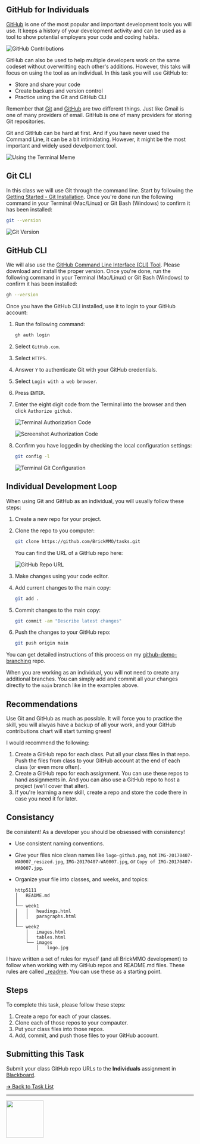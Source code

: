 ## GitHub for Individuals

[GitHub](https://github.com/) is one of the most popular and important development tools you will use. It keeps a history of your development activity and can be used as a tool to show potential employers your code and coding habits. 

![GitHub Contributions](images/screenshot-contributions.png)

GitHub can also be used to help multiple developers work on the same codeset without overwritting each other's additions. However, this taks will focus on using the tool as an individual. In this task you will use GitHub to:

- Store and share your code
- Create backups and version control
- Practice using the Git and GitHub CLI

Remember that [Git](https://git-scm.com/) and [GitHub](https://github.com/) are two different things. Just like Gmail is one of many providers of email. GitHub is one of many providers for storing Git repositories. 

Git and GitHub can be hard at first. And if you have never used the Command Line, it can be a bit intimidating. However, it might be the most important and widely used develpoment tool.

![Using the Terminal Meme](images/meme-terminal.png)

## Git CLI

In this class we will use Git through the command line. Start by following the [Getting Started - Git Installation](https://git-scm.com/book/en/v2/Getting-Started-Installing-Git). Once you're done run the following command in your Terminal (Mac/Linux) or Git Bash (Windows) to confirm it has been installed:

```sh
git --version
```

![Git Version](images/terminal-git-version.png)

## GitHub CLI

We will also use the [GitHub Command Line Interface (CLI) Tool](https://cli.github.com/). Please download and install the proper version. Once you're done, run the following command in your Terminal (Mac/Linux) or Git Bash (Windows) to confirm it has been installed:

```sh
gh --version
```

Once you have the GitHub CLI installed, use it to login to your GitHub account:

1. Run the following command:

    ```sh
    gh auth login 
    ```

2. Select `GitHub.com`.
3. Select `HTTPS`.
4. Answer `Y` to authenticate Git with your GitHub credentials.
5. Select `Login with a web browser`.
6. Press `ENTER`.
7. Enter the eight digit code from the Terminal into the browser and then click `Authorize github`.

    ![Terminal Authorization Code](images/terminal-auth-code.png)

    ![Screenshot Authorization Code](images/screenshot-auth-code.png)

8. Confirm you have loggedin by checking the local configuration settings:

    ```sh
    git config -l
    ```

    ![Terminal Git Configuration](images/terminal-git-config.png)

## Individual Development Loop

When using Git and GitHub as an individual, you will usually follow these steps:

1. Create a new repo for your project.
2. Clone the repo to you computer:

    ```sh
    git clone https://github.com/BrickMMO/tasks.git
    ```
    
    You can find the URL of a GitHub repo here:

    ![GitHub Repo URL](images/screenshot-repo-url.png)

3. Make changes using your code editor.
4. Add current changes to the main copy:

    ```sh
    git add .
    ```

5. Commit changes to the main copy:

    ```sh
    git commit -am "Describe latest changes"
    ```

6. Push the changes to your GitHub repo:

    ```sh
    git push origin main
    ```

You can get detailed instructions of this process on my [github-demo-branching](https://github.com/codeadamca/github-demo-branching) repo. 

When you are working as an individual, you will not need to create any additional branches. You can simply add and commit all your changes directly to the `main` branch like in the examples above.

## Recommendations

Use Git and GitHub as much as possible. It will force you to practice the skill, you will alwyas have a backup of all your work, and your GitHub contributions chart will start turning green!

I would recommend the following:

1. Create a GitHub repo for each class. Put all your class files in that repo. Push the files from class to your GitHub account at the end of each class (or even more often). 
2. Create a GitHub repo for each assignment. You can use these repos to hand assignments in. And you can also use a GitHub repo to host a project (we'll cover that alter).
3. If you're learning a new skill, create a repo and store the code there in case you need it for later. 

## Consistancy

Be consistent! As a developer you should be obsessed with consistency!

- Use consistent naming conventions.
- Give your files nice clean names like `logo-github.png`, not `IMG-20170407-WA0007_resized.jpg`, `IMG-20170407-WA0007.jpg`, or `Copy of IMG-20170407-WA0007.jpg`.
- Organize your file into classes, and weeks, and topics:

    ```
    http5111
    │   README.md
    │
    └── week1
    │   │   headings.html
    │   │   paragraphs.html
    │
    └── week2
        │   images.html
        │   tables.html
        └── images
            │   logo.jpg
    ```

I have written a set of rules for myself (and all BrickMMO development) to follow when working with my GitHub repos and README.md files. These rules are called [_readme](https://readme.codeadam.ca/). You can use these as a starting point.

## Steps

To complete this task, please follow these steps:

1. Create a repo for each of your classes.
2. Clone each of those repos to your compauter.
3. Put your class files into those repos. 
4. Add, commit, and push those files to your GitHub account.

## Submitting this Task

Submit your class GitHub repo URLs to the **Individuals** assignment in [Blackboard](https://learn.humber.ca/).

[&#10132; Back to Task List](/)

---

<a href="https://brickmmo.com">
<img src="https://brickmmo.com/images/brickmmo-logo-horizontal.jpg" width="100">
</a>
